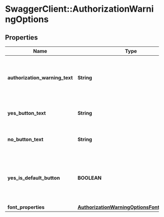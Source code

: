 # SwaggerClient::AuthorizationWarningOptions

## Properties
Name | Type | Description | Notes
------------ | ------------- | ------------- | -------------
**authorization_warning_text** | **String** | The authorization warning text to display. Can include HTML hyperlinks. | [optional] 
**yes_button_text** | **String** | The text to display on the Yes button. | [optional] 
**no_button_text** | **String** | The text to display on the No button. | [optional] 
**yes_is_default_button** | **BOOLEAN** | If true, the Yes button should be the default button in the authorization warning dialog. | [optional] 
**font_properties** | [**AuthorizationWarningOptionsFontProperties**](AuthorizationWarningOptionsFontProperties.md) |  | [optional] 


